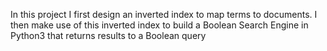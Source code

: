 In this project I first design an inverted index to map terms to documents.
I then make use of this inverted index to build a Boolean Search Engine in Python3 that returns results to a Boolean query
